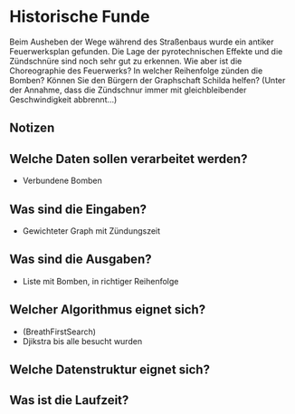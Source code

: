 # Historische Funde

Beim Ausheben der Wege während des Straßenbaus wurde ein antiker Feuerwerksplan
gefunden. Die Lage der pyrotechnischen Effekte und die Zündschnüre sind noch sehr gut zu
erkennen.
Wie aber ist die Choreographie des Feuerwerks? In welcher Reihenfolge zünden die Bomben?
Können Sie den Bürgern der Graphschaft Schilda helfen? (Unter der Annahme, dass die
Zündschnur immer mit gleichbleibender Geschwindigkeit abbrennt…)


## Notizen

## Welche Daten sollen verarbeitet werden?

- Verbundene Bomben

## Was sind die Eingaben?

- Gewichteter Graph mit Zündungszeit

## Was sind die Ausgaben?

- Liste mit Bomben, in richtiger Reihenfolge

## Welcher Algorithmus eignet sich?

- (BreathFirstSearch)
- Djikstra bis alle besucht wurden

## Welche Datenstruktur eignet sich?



## Was ist die Laufzeit?


